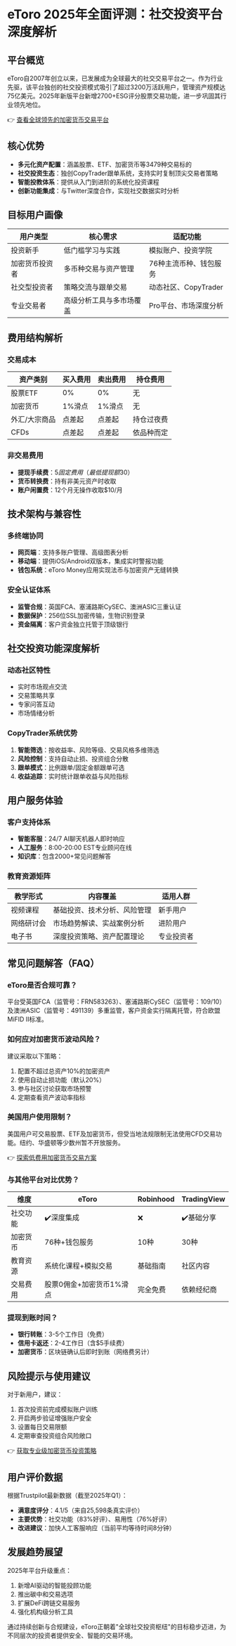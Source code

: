 # eToro 2025年全面评测：社交投资平台深度解析

## 平台概览
eToro自2007年创立以来，已发展成为全球最大的社交交易平台之一。作为行业先驱，该平台独创的社交投资模式吸引了超过3200万活跃用户，管理资产规模达75亿美元。2025年新版平台新增2700+ESG评分股票交易功能，进一步巩固其行业领先地位。

👉 [查看全球领先的加密货币交易平台](https://bit.ly/okx_welcome)

## 核心优势
- **多元化资产配置**：涵盖股票、ETF、加密货币等3479种交易标的
- **社交投资生态**：独创CopyTrader跟单系统，支持实时复制顶尖交易者策略
- **智能投教体系**：提供从入门到进阶的系统化投资课程
- **创新功能集成**：与Twitter深度合作，实现社交数据实时分析

## 目标用户画像
| 用户类型       | 核心需求                  | 适配功能                |
|----------------|---------------------------|-------------------------|
| 投资新手       | 低门槛学习与实践          | 模拟账户、投资学院       |
| 加密货币投资者 | 多币种交易与资产管理      | 76种主流币种、钱包服务   |
| 社交型投资者   | 策略交流与跟单交易        | 动态社区、CopyTrader     |
| 专业交易者     | 高级分析工具与多市场覆盖  | Pro平台、市场深度分析    |

## 费用结构解析
### 交易成本
| 资产类别       | 买入费用 | 卖出费用 | 持仓费用        |
|----------------|----------|----------|-----------------|
| 股票ETF        | 0%       | 0%       | 无              |
| 加密货币       | 1%滑点   | 1%滑点   | 无              |
| 外汇/大宗商品  | 点差起   | 点差起   | 持仓过夜费      |
| CFDs           | 点差起   | 点差起   | 依品种而定      |

### 非交易费用
- **提现手续费**：$5固定费用（最低提现额$30）
- **货币转换费**：持有非美元资产时收取
- **账户闲置费**：12个月无操作收取$10/月

## 技术架构与兼容性
### 多终端协同
- **网页端**：支持多账户管理、高级图表分析
- **移动端**：提供iOS/Android双版本，集成实时警报功能
- **钱包系统**：eToro Money应用实现法币与加密资产无缝转换

### 安全认证体系
- **监管合规**：英国FCA、塞浦路斯CySEC、澳洲ASIC三重认证
- **数据保护**：256位SSL加密传输，生物识别登录
- **资金隔离**：客户资金独立托管于顶级银行

## 社交投资功能深度解析
### 动态社区特性
- 实时市场观点交流
- 交易策略共享
- 专家问答互动
- 市场情绪分析

### CopyTrader系统优势
1. **智能筛选**：按收益率、风险等级、交易风格多维筛选
2. **风险控制**：支持自动止损、投资组合分散
3. **跟单模式**：比例跟单/固定金额跟单可选
4. **收益追踪**：实时统计跟单收益与风险指标

## 用户服务体验
### 客户支持体系
- **智能客服**：24/7 AI聊天机器人即时响应
- **人工服务**：8:00-20:00 EST专业顾问在线
- **知识库**：包含2000+常见问题解答

### 教育资源矩阵
| 教学形式   | 内容覆盖                  | 适用人群          |
|------------|---------------------------|-------------------|
| 视频课程   | 基础投资、技术分析、风险管理 | 新手用户          |
| 网络研讨会 | 市场趋势解读、实战案例分析 | 进阶用户          |
| 电子书     | 深度投资策略、资产配置理论 | 专业投资者        |

## 常见问题解答（FAQ）

### eToro是否合规可靠？
平台受英国FCA（监管号：FRN583263）、塞浦路斯CySEC（监管号：109/10）及澳洲ASIC（监管号：491139）多重监管，客户资金实行隔离托管，符合欧盟MiFID II标准。

### 如何应对加密货币波动风险？
建议采取以下策略：
1. 配置不超过总资产10%的加密资产
2. 使用自动止损功能（默认20%）
3. 参与社区讨论获取市场预警
4. 定期查看资产波动率指标

### 美国用户使用限制？
美国用户可交易股票、ETF及加密货币，但受当地法规限制无法使用CFD交易功能。纽约、华盛顿等少数州暂不开放服务。

👉 [探索低费用加密货币交易方案](https://bit.ly/okx_welcome)

### 与其他平台对比优势？
| 维度         | eToro                      | Robinhood              | TradingView            |
|--------------|----------------------------|------------------------|------------------------|
| 社交功能     | ✔️深度集成                 | ❌                      | ✔️基础分享             |
| 加密货币     | 76种+钱包服务              | 10种                   | 30种                  |
| 教育资源     | 系统化课程+模拟交易        | 基础指南               | 社区内容               |
| 交易费用     | 股票0佣金+加密货币1%滑点   | 完全免费               | 依赖经纪商             |

### 提现到账时间？
- **银行转账**：3-5个工作日（免费）
- **信用卡返还**：2-4工作日（含$5手续费）
- **加密货币**：区块链确认后即时到账（网络费另计）

## 风险提示与使用建议
对于新用户，建议：
1. 首次投资前完成模拟账户训练
2. 开启两步验证增强账户安全
3. 设置每日交易限额
4. 定期审查投资组合风险敞口

👉 [获取专业级加密货币投资策略](https://bit.ly/okx_welcome)

## 用户评价数据
根据Trustpilot最新数据（截至2025年Q1）：
- **满意度评分**：4.1/5（来自25,598条真实评价）
- **主要优势**：社交功能（83%好评）、易用性（76%好评）
- **改进建议**：加快人工客服响应（当前平均等待时间8分钟）

## 发展趋势展望
2025年平台升级重点：
1. 新增AI驱动的智能投顾功能
2. 推出碳中和交易选项
3. 扩展DeFi跨链交易服务
4. 强化机构级分析工具

通过持续创新与合规建设，eToro正朝着"全球社交投资枢纽"的目标稳步迈进，为不同层次的投资者提供安全、智能的交易环境。